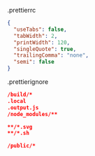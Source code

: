 .prettierrc

```json
{
  "useTabs": false,
  "tabWidth": 2,
  "printWidth": 120,
  "singleQuote": true,
  "trailingComma": "none",
  "semi": false
}


```
.prettierignore
```json
/build/*
.local
.output.js
/node_modules/**

**/*.svg
**/*.sh

/public/*
```